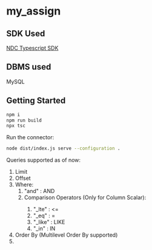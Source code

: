 # my_assign

## SDK Used
[NDC Typescript SDK](https://github.com/hasura/ndc-sdk-typescript)

## DBMS used
MySQL

## Getting Started

```sh
npm i
npm run build
npx tsc
```

Run the connector:

```sh
node dist/index.js serve --configuration .
```

Queries supported as of now:

1. Limit
2. Offset
3. Where:
    1. "and" : AND
    2. Comparison Operators (Only for Column <compared to> Scalar):
        1. "_lte" : <=
        2. "_eq" : =
        3. "_like" : LIKE
        4. "_in" : IN
4. Order By (Multilevel Order By supported)
5. 